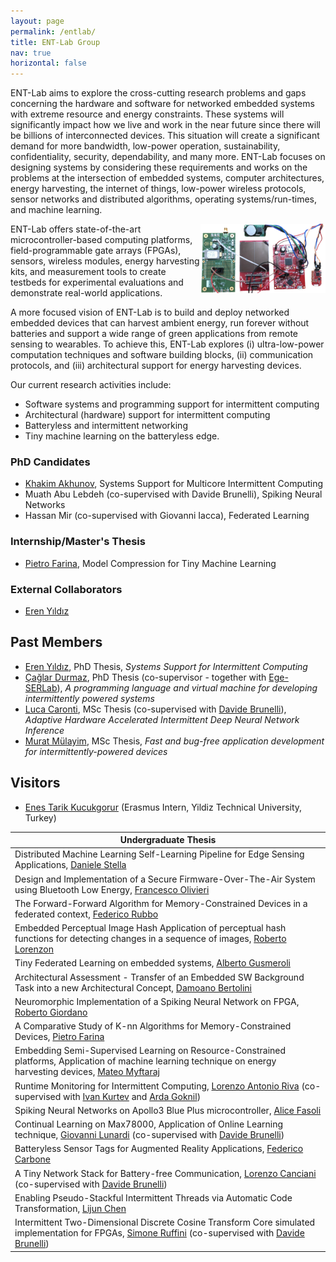 ```yaml
---
layout: page
permalink: /entlab/
title: ENT-Lab Group
nav: true
horizontal: false
---
```


ENT-Lab aims to explore the cross-cutting research problems and gaps concerning the hardware and software for networked embedded systems with extreme resource and energy constraints. These systems will significantly impact how we live and work in the near future since there will be billions of interconnected devices. This situation will create a significant demand for more bandwidth, low-power operation, sustainability, confidentiality, security, dependability, and many more. ENT-Lab focuses on designing systems by considering these requirements and works on the problems at the intersection of embedded systems, computer architectures, energy harvesting, the internet of things,  low-power wireless protocols, sensor networks and distributed algorithms, operating systems/run-times, and machine learning. 

<img align="right" width="200px" src="/assets/img/logo.png" /> ENT-Lab offers state-of-the-art microcontroller-based computing platforms,  field-programmable gate arrays (FPGAs), sensors, wireless modules, energy harvesting kits, and measurement tools to create testbeds for experimental evaluations and demonstrate real-world applications.

A more focused vision of ENT-Lab is to build and deploy networked embedded devices that can harvest ambient energy, run forever without batteries and support a wide range of green applications from remote sensing to wearables. To achieve this, ENT-Lab explores (i) ultra-low-power computation techniques and software building blocks, (ii) communication protocols, and (iii) architectural support for energy harvesting devices.

Our current research activities include:
- Software systems and programming support for intermittent computing
- Architectural (hardware) support for intermittent computing
- Batteryless and intermittent networking
- Tiny machine learning on the batteryless edge.

### PhD Candidates
- [Khakim Akhunov](https://webapps.unitn.it/du/en/Persona/PER0230856), Systems Support for Multicore Intermittent Computing
- Muath Abu Lebdeh (co-supervised with Davide Brunelli), Spiking Neural Networks
- Hassan Mir (co-supervised with Giovanni Iacca), Federated Learning

### Internship/Master's Thesis
- [Pietro Farina](), Model Compression for Tiny Machine Learning

### External Collaborators
- [Eren Yıldız](https://erenyildiz33.github.io/)

## Past Members

- [Eren Yıldız](https://erenyildiz33.github.io/), PhD Thesis, *Systems Support for Intermittent Computing*  
- [Çağlar Durmaz](https://www.researchgate.net/profile/Caglar_Durmaz), PhD Thesis (co-supervisor - together with [Ege-SERLab](http://akademik.ube.ege.edu.tr/serlab/)), *A programming language and virtual machine for developing intermittently powered systems*
- [Luca Caronti](https://github.com/lucacaronti), MSc Thesis (co-supervised with [Davide Brunelli](https://webapps.unitn.it/du/en/Persona/PER0061723/Curriculum)), *Adaptive Hardware Accelerated Intermittent Deep Neural Network Inference* 
- [Murat Mülayim](https://www.linkedin.com/in/mulayimmurat/), MSc Thesis, *Fast and bug-free application development for intermittently-powered devices*

## Visitors
- [Enes Tarik Kucukgorur]() (Erasmus Intern, Yildiz Technical University, Turkey)

| Undergraduate Thesis |
|---|
|Distributed Machine Learning Self-Learning Pipeline for Edge Sensing Applications, [Daniele Stella]() |
|Design and Implementation of a Secure Firmware-Over-The-Air System using Bluetooth Low Energy, [Francesco Olivieri]() |
|The Forward-Forward Algorithm for Memory-Constrained Devices in a federated context, [Federico Rubbo]() |
|Embedded Perceptual Image Hash Application of perceptual hash functions for detecting changes in a sequence of images, [Roberto Lorenzon]() |
|Tiny Federated Learning on embedded systems, [Alberto Gusmeroli]() |
|Architectural Assessment - Transfer of an Embedded SW Background Task into a new Architectural Concept, [Damoano Bertolini]() |
|Neuromorphic Implementation of a Spiking Neural Network on FPGA, [Roberto Giordano]() |
|A Comparative Study of K-nn Algorithms for Memory-Constrained Devices, [Pietro Farina]() |
|Embedding Semi-Supervised Learning on Resource-Constrained platforms, Application of machine learning technique on energy harvesting devices, [Mateo Myftaraj]() |
| Runtime Monitoring for Intermittent Computing, [Lorenzo Antonio Riva]() (co-supervised with [Ivan Kurtev]() and [Arda Goknil]()) |
| Spiking Neural Networks on Apollo3 Blue Plus microcontroller, [Alice Fasoli]() |
| Continual Learning on Max78000, Application of Online Learning technique, [Giovanni Lunardi]() (co-supervised with [Davide Brunelli](https://webapps.unitn.it/du/en/Persona/PER0061723/Curriculum)) |
| Batteryless Sensor Tags for Augmented Reality Applications, [Federico Carbone]() |
| A Tiny Network Stack for Battery-free Communication, [Lorenzo Canciani]() (co-supervised with [Davide Brunelli](https://webapps.unitn.it/du/en/Persona/PER0061723/Curriculum)) |
| Enabling Pseudo-Stackful Intermittent Threads via Automatic Code Transformation, [Lijun Chen](https://github.com/chenlijun99) |
| Intermittent Two-Dimensional Discrete Cosine Transform Core simulated implementation for FPGAs, [Simone Ruffini](https://simoneruffini.github.io/)  (co-supervised with [Davide Brunelli](https://webapps.unitn.it/du/en/Persona/PER0061723/Curriculum)) |



